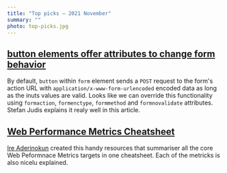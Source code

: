 ```yaml
---
title: "Top picks — 2021 November"
summary: ""
photo: top-picks.jpg
---
```


## [button elements offer attributes to change form behavior](https://www.stefanjudis.com/today-i-learned/button-elements-offer-attributes-to-change-form-behavior/)

By default, `button` within `form` element sends a `POST` request to the form's action URL with `application/x-www-form-urlencoded` encoded data as long as the inuts values are valid. Looks like we can override this functionality using `formaction`, `formenctype`, `formmethod` and `formnovalidate` attributes. Stefan Judis explains it realy well in this article.

## [Web Performance Metrics Cheatsheet](https://bitsofco.de/web-performance-metrics-cheatsheet/)

[Ire Aderinokun](https://twitter.com/ireaderinokun) created this handy resources that summariser all the core Web Peformnace Metrics targets in one cheatsheet. Each of the metricks is also nicelu explained.

